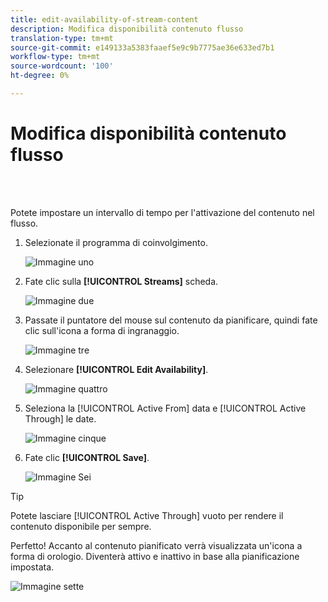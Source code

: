 ```yaml
---
title: edit-availability-of-stream-content
description: Modifica disponibilità contenuto flusso
translation-type: tm+mt
source-git-commit: e149133a5383faaef5e9c9b7775ae36e633ed7b1
workflow-type: tm+mt
source-wordcount: '100'
ht-degree: 0%

---
```



# Modifica disponibilità contenuto flusso

<br> 

Potete impostare un intervallo di tempo per l&#39;attivazione del contenuto nel flusso.

1. Selezionate il programma di coinvolgimento.

   ![Immagine uno](/help/sky/assets/engagement-programs/edit-availability-of-stream-content/edit-availability-of-stream-content-1.png)

1. Fate clic sulla **[!UICONTROL Streams]** scheda.

   ![Immagine due](/help/sky/assets/engagement-programs/edit-availability-of-stream-content/edit-availability-of-stream-content-2.png)

1. Passate il puntatore del mouse sul contenuto da pianificare, quindi fate clic sull&#39;icona a forma di ingranaggio.

   ![Immagine tre](/help/sky/assets/engagement-programs/edit-availability-of-stream-content/edit-availability-of-stream-content-3.png)

1. Selezionare **[!UICONTROL Edit Availability]**.

   ![Immagine quattro](/help/sky/assets/engagement-programs/edit-availability-of-stream-content/edit-availability-of-stream-content-4.png)

1. Seleziona la [!UICONTROL Active From] data e [!UICONTROL Active Through] le date.

   ![Immagine cinque](/help/sky/assets/engagement-programs/edit-availability-of-stream-content/edit-availability-of-stream-content-5.png)

1. Fate clic **[!UICONTROL Save]**.

   ![Immagine Sei](/help/sky/assets/engagement-programs/edit-availability-of-stream-content/edit-availability-of-stream-content-6.png)

>[!TIP]
>
>Potete lasciare [!UICONTROL Active Through] vuoto per rendere il contenuto disponibile per sempre.

Perfetto! Accanto al contenuto pianificato verrà visualizzata un&#39;icona a forma di orologio. Diventerà attivo e inattivo in base alla pianificazione impostata.

![Immagine sette](/help/sky/assets/engagement-programs/edit-availability-of-stream-content/edit-availability-of-stream-content-7.png)